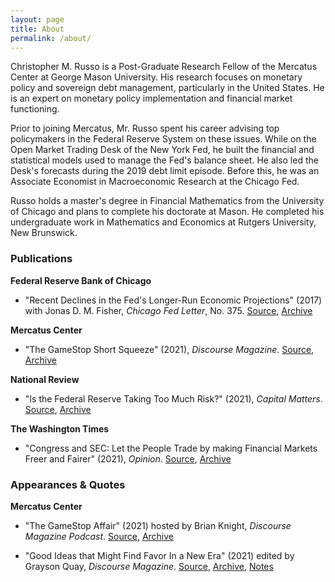 ```yaml
---
layout: page
title: About
permalink: /about/
---
```


Christopher M. Russo is a Post-Graduate Research Fellow of the Mercatus Center at George Mason University. His research focuses on monetary policy and sovereign debt management, particularly in the United States. He is an expert on monetary policy implementation and financial market functioning. 

[//]: # (He is also a doctoral student pursuing his J.D. from the Antonin Scalia School of Law [and/or Ph.D. from the Department of Economics].)

Prior to joining Mercatus, Mr. Russo spent his career advising top policymakers in the Federal Reserve System on these issues. While on the Open Market Trading Desk of the New York Fed, he built the financial and statistical models used to manage the Fed's balance sheet. He also led the Desk's forecasts during the 2019 debt limit episode. Before this, he was an Associate Economist in Macroeconomic Research at the Chicago Fed.

Russo holds a master's degree in Financial Mathematics from the University of Chicago and plans to complete his doctorate at Mason. He completed his undergraduate work in Mathematics and Economics at Rutgers University, New Brunswick.

[//]: # (Add a signup for the email list and contact form [maybe shortwhale])

### Publications

**Federal Reserve Bank of Chicago**

- "Recent Declines in the Fed's Longer-Run Economic Projections" (2017) with Jonas D. M. Fisher, *Chicago Fed Letter*, No. 375. [Source](https://www.chicagofed.org/~/media/publications/chicago-fed-letter/2017/cfl375-pdf.pdf), [Archive](http://web.archive.org/web/20201220130401/https://www.chicagofed.org/~/media/publications/chicago-fed-letter/2017/cfl375-pdf.pdf)

**Mercatus Center**

- "The GameStop Short Squeeze" (2021), *Discourse Magazine*. [Source](https://www.discoursemagazine.com/economics/2021/01/29/the-gamestop-short-squeeze/), [Archive](http://web.archive.org/web/20210129232817/https://www.discoursemagazine.com/economics/2021/01/29/the-gamestop-short-squeeze/)

**National Review**

- "Is the Federal Reserve Taking Too Much Risk?" (2021), *Capital Matters*. [Source](https://www.nationalreview.com/2021/02/is-the-federal-reserve-taking-too-much-risk/), [Archive](http://web.archive.org/web/20210204185520/https://www.nationalreview.com/2021/02/is-the-federal-reserve-taking-too-much-risk/) 

**The Washington Times**

- "Congress and SEC: Let the People Trade by making Financial Markets Freer and Fairer" (2021), *Opinion*. [Source](https://www.washingtontimes.com/news/2021/feb/4/congress-and-sec-let-the-people-trade-by-making-fi/), [Archive](http://web.archive.org/web/20210204205144/https://www.washingtontimes.com/news/2021/feb/4/congress-and-sec-let-the-people-trade-by-making-fi/)

### Appearances & Quotes

**Mercatus Center**

- "The GameStop Affair" (2021) hosted by Brian Knight, *Discourse Magazine Podcast*. [Source](https://www.discoursemagazine.com/economics/2021/02/12/gamestop-robinhood-and-the-sec/), [Archive](https://web.archive.org/web/20210213135415/https://www.discoursemagazine.com/economics/2021/02/12/gamestop-robinhood-and-the-sec/)

- "Good Ideas that Might Find Favor In a New Era" (2021) edited by Grayson Quay, *Discourse Magazine*. [Source](https://www.discoursemagazine.com/politics/2021/01/21/good-ideas-that-might-find-favor-in-a-new-era/), [Archive](http://web.archive.org/web/20210121183357/https://www.discoursemagazine.com/politics/2021/01/21/good-ideas-that-might-find-favor-in-a-new-era/), [Notes](https://christopher-russo.github.io/two-ideas-for-the-biden-administration/) 